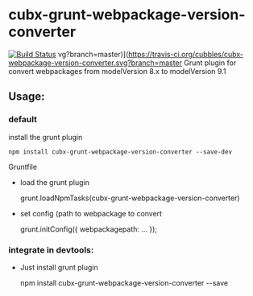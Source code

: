 # cubx-grunt-webpackage-version-converter

[![Build Status](https://travis-ci.org/cubbles/cubx-grunt-webpackage-version-converter.svg?branch=master)](https://travis-ci.org/cubbles/cubx-grunt-webpackage-version-converter)
vg?branch=master)](https://travis-ci.org/cubbles/cubx-webpackage-version-converter.svg?branch=master
Grunt plugin for convert webpackages from modelVersion 8.x to modelVersion 9.1
 
## Usage:

### default

install the grunt plugin 
    
    npm install cubx-grunt-webpackage-version-converter --save-dev

Gruntfile

* load the grunt plugin
    
    
    grunt.loadNpmTasks(cubx-grunt-webpackage-version-converter)
        
* set config (path to webpackage to convert 
    
        
    grunt.initConfig({
       webpackagepath: ...
    });

 
### integrate in devtools: 
* Just install grunt plugin
  
  
    npm install cubx-grunt-webpackage-version-converter --save
 

